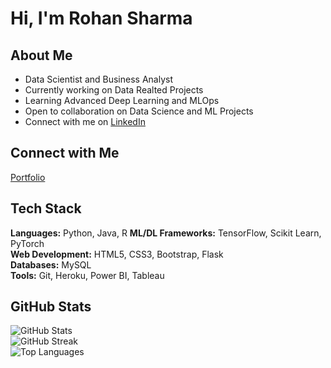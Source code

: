# Hi, I'm Rohan Sharma

## About Me
- Data Scientist and Business Analyst
- Currently working on Data Realted Projects
- Learning Advanced Deep Learning and MLOps
- Open to collaboration on Data Science and ML Projects
- Connect with me on [LinkedIn](https://linkedin.com/in/rohan-sharma-877a3119a/)

## Connect with Me
[Portfolio](https://rohansharma4050.github.io/Rohan-Portfolio/)

## Tech Stack
**Languages:** Python, Java, R 
**ML/DL Frameworks:** TensorFlow, Scikit Learn, PyTorch  
**Web Development:** HTML5, CSS3, Bootstrap, Flask  
**Databases:** MySQL  
**Tools:** Git, Heroku, Power BI, Tableau  

## GitHub Stats
![GitHub Stats](https://github-readme-stats.vercel.app/api?username=rohansharma4050&show_icons=true)  
![GitHub Streak](https://github-readme-streak-stats.herokuapp.com/?user=rohansharma4050)  
![Top Languages](https://github-readme-stats.vercel.app/api/top-langs/?username=rohansharma4050&layout=compact)  


